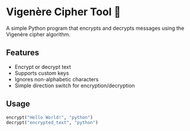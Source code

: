# Vigenère Cipher Tool 🔐

A simple Python program that encrypts and decrypts messages using the Vigenère cipher algorithm.

## Features
- Encrypt or decrypt text
- Supports custom keys
- Ignores non-alphabetic characters
- Simple direction switch for encryption/decryption

## Usage

```python
encrypt("Hello World!", "python")
decrypt("encrypted_text", "python")
